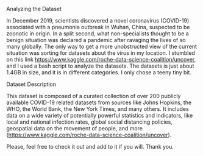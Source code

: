 Analyzing the Dataset

In December 2019, scientists discovered a novel coronavirus (COVID-19) associated with a pneumonia outbreak in Wuhan, China, suspected to be zoonotic in origin. In a split second, what non-specialists thought to be a benign situation was declared a pandemic after ravaging the lives of so many globally. The only way to get a more unobstructed view of the current situation was sorting for datasets about the virus in my location. I stumbled on this link https://www.kaggle.com/roche-data-science-coalition/uncover, and I used a bash script to analyze the datasets. The datasets is just about 1.4GB in size, and it is in different categories. I only chose a teeny tiny bit.

Dataset Description

This dataset is composed of a curated collection of over 200 publicly available COVID-19 related datasets from sources like Johns Hopkins, the WHO, the World Bank, the New York Times, and many others. It includes data on a wide variety of potentially powerful statistics and indicators, like local and national infection rates, global social distancing policies, geospatial data on the movement of people, and more (https://www.kaggle.com/roche-data-science-coalition/uncover).

Please, feel free to check it out and add to it if you will. Thank you. 
